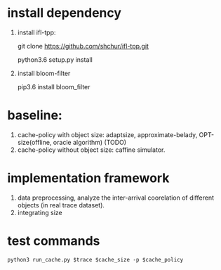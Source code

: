 # install dependency
1) install ifl-tpp:

    git clone https://github.com/shchur/ifl-tpp.git
    
    python3.6 setup.py install
    
2) install bloom-filter

    pip3.6 install bloom_filter


# baseline: 
  1) cache-policy with object size: adaptsize, approximate-belady, OPT-size(offline, oracle algorithm) (TODO)
  2) cache-policy without object size: caffine simulator.
  
  
# implementation framework
1. data preprocessing, analyze the inter-arrival coorelation of different objects (in real trace dataset).
2. integrating size
  

# test commands
 ```
 python3 run_cache.py $trace $cache_size -p $cache_policy
 ```

